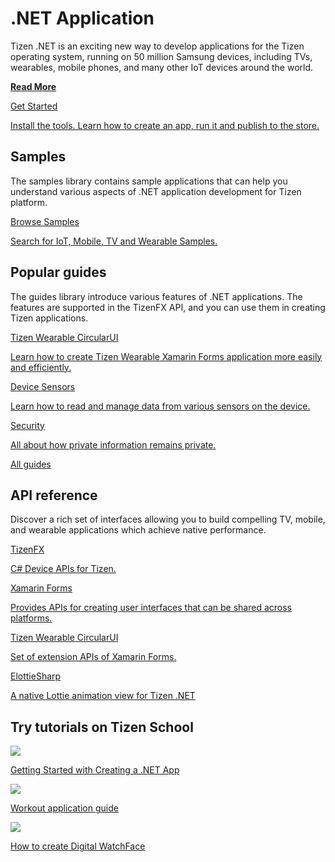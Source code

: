 # .NET Application

Tizen .NET is an exciting new way to develop applications for the Tizen operating system, running on 50 million Samsung devices, including TVs, wearables, mobile phones, and many other IoT devices around the world.

<a href="learn-about-dotnet.md" class="link-standalone"><strong>Read More</strong></a>

<div class="row cards-container-infra">
    <div class="col col-md-12">
        <a href="get-started/index.md" class="card card-infra card-highlighted h-100">
            <div class="card-body">
                <p class="h3 card-title">Get Started</p>
                <p class="card-text">Install the tools. Learn how to create an app, run it and publish to the store.</p>
            </div>
        </a>
    </div>
</div>

## Samples

The samples library contains sample applications that can help you understand various aspects of .NET application development for Tizen platform.

<div class="row cards-container-infra">
    <div class="col col-md-12">
        <a href="samples/account/overview.md" class="card card-infra card-neutral h-100">
            <div class="card-body">
                <p class="h3 card-title">Browse Samples</p>
                <p class="card-text card-full-text">Search for IoT, Mobile, TV and Wearable Samples.</p>
            </div>
        </a>
    </div>
</div>

## Popular guides

The guides library introduce various features of .NET applications. The features are supported in the TizenFX API, and you can use them in creating Tizen applications.

<div class="row cards-container-infra">
    <div class="col col-6 col-xl-3">
        <a href="guides/libraries/wcircularui/index.md" class="card card-infra h-100">
            <div class="card-body">
                <p class="h3 card-title">Tizen Wearable CircularUI</p>
                <p class="card-text">Learn how to create Tizen Wearable Xamarin Forms application more easily and efficiently.</p>
            </div>
        </a>
    </div>
    <div class="col col-6 col-xl-3">
        <a href="guides/sensors/device-sensors.md" class="card card-infra h-100">
            <div class="card-body">
                <p class="h3 card-title">Device Sensors</p>
                <p class="card-text">Learn how to read and manage data from various sensors on the device.</p>
            </div>
        </a>
    </div>
    <div class="col col-6 col-xl-3">
        <a href="guides/security/overview.md" class="card card-infra h-100">
            <div class="card-body">
                <p class="h3 card-title">Security</p>
                <p class="card-text">All about how private information remains private.</p>
            </div>
        </a>
    </div>
    <div class="col col-6 col-xl-3">
        <a href="guides/index.md" class="card card-infra h-100">
            <div class="card-body d-flex flex-column justify-content-center">
                <p class="h3 card-title text-center m-0">All guides</p>
            </div>
        </a>
    </div>
</div>

## API reference

Discover a rich set of interfaces allowing you to build compelling TV, mobile, and wearable applications which achieve native performance.

<div class="row cards-container-infra">
    <div class="col col-6 col-xl-3">
        <a href="api/TizenFX/" class="card card-infra h-100">
            <div class="card-body">
                <p class="h3 card-title">TizenFX</p>
                <p class="card-text">C# Device APIs for Tizen.</p>
            </div>
        </a>
    </div>
    <div class="col col-6 col-xl-3">
        <a href="https://docs.microsoft.com/en-us/dotnet/api/?view=xamarin-forms" class="card card-infra h-100">
            <div class="card-body">
                <p class="h3 card-title">Xamarin Forms</p>
                <p class="card-text">Provides APIs for creating user interfaces that can be shared across platforms.</p>
            </div>
        </a>
    </div>
    <div class="col col-6 col-xl-3">
        <a href="https://samsung.github.io/Tizen.CircularUI/api/index.html" class="card card-infra h-100">
            <div class="card-body">
                <p class="h3 card-title">Tizen Wearable CircularUI</p>
                <p class="card-text">Set of extension APIs of Xamarin Forms.</p>
            </div>
        </a>
    </div>
    <div class="col col-6 col-xl-3">
        <a href="https://github.com/TizenAPI/ElottieSharp" class="card card-infra h-100">
            <div class="card-body">
                <p class="h3 card-title">ElottieSharp</p>
                <p class="card-text">A native Lottie animation view for Tizen .NET</p>
            </div>
        </a>
    </div>
</div>

## Try tutorials on Tizen School

<div class="row cards-container-infra">
    <div class="col col-12 col-md-6 col-xl-4">
        <a href="https://tizenschool.org/tutorial/143/contents/1" target="_blank" class="card card-infra card-img-external h-100">
            <img class="card-img-top" src="https://s3-us-west-1.amazonaws.com/tizenschool/143/Getting_Started_Creating_NET.jpg">
            <div class="card-body">
                <p class="h5 card-title">Getting Started with Creating a .NET App</p>
            </div>
        </a>
    </div>
    <div class="col col-12 col-md-6 col-xl-4">
        <a href="https://tizenschool.org/tutorial/199/contents/1" target="_blank" class="card card-infra card-img-external h-100">
            <img class="card-img-top" src="https://s3-us-west-1.amazonaws.com/tizenschool/199/Workout_thumbnail.png">
            <div class="card-body">
                <p class="h5 card-title">Workout application guide</p>
            </div>
        </a>
    </div>
    <div class="col col-12 col-md-6 col-xl-4">
        <a href="https://tizenschool.org/tutorial/147/contents/1" target="_blank" class="card card-infra card-img-external h-100">
            <img class="card-img-top" src="https://s3-us-west-1.amazonaws.com/tizenschool/147/tn-watchface.png">
            <div class="card-body">
                <p class="h5 card-title">How to create Digital WatchFace</p>
            </div>
        </a>
    </div>
</div>
